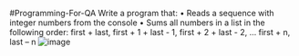 #Programming-For-QA
Write a program that:
•	Reads a sequence with integer numbers from the console
•	Sums all numbers in a list in the following order:
first + last, first + 1 + last - 1, first + 2 + last - 2, … first + n, last – n
![image](https://github.com/VladislavHristov/Programming-for-QA/assets/136968279/2c0bbf52-dbfd-4ed3-875a-8c0dbefa5dfb)

